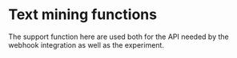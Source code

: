 # Text mining functions

The support function here are used both for the API needed by the webhook integration
as well as the experiment.